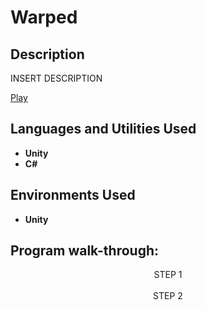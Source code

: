<h1>Warped</h1>

<h2>Description</h2>
INSERT DESCRIPTION

[Play](https://warped.netlify.app/)
<br />


<h2>Languages and Utilities Used</h2>

- <b>Unity</b> 
- <b>C#</b>

<h2>Environments Used </h2>

- <b>Unity</b>

<h2>Program walk-through:</h2>

<p align="center">
STEP 1 <br/>
<img src=""/>
<br />
<br />STEP 2 <br/>
<img src=""/>
<br />
<br />
</p>

<!--
 ```diff
- text in red
+ text in green
! text in orange
# text in gray
@@ text in purple (and bold)@@
```
--!>
